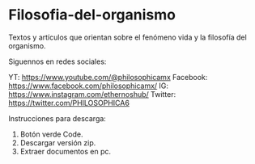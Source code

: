 # Filosofia-del-organismo
Textos y artículos que orientan sobre el fenómeno vida y la filosofía del organismo.

Siguennos en redes sociales:

YT: https://www.youtube.com/@philosophicamx
Facebook: https://www.facebook.com/philosophicamx/
IG: https://www.instagram.com/ethernoshub/
Twitter: https://twitter.com/PHILOSOPHICA6

Instrucciones para descarga:

1. Botón verde Code.
2. Descargar versión zip.
3. Extraer documentos en pc.
